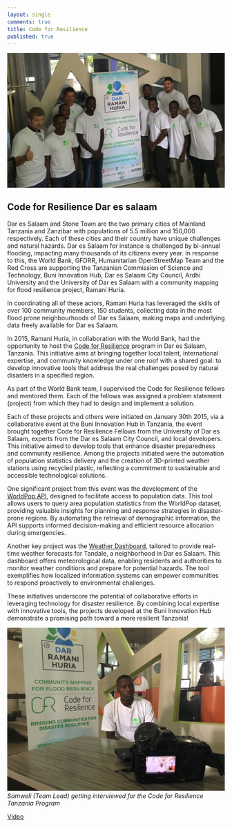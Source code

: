 ```yaml
---
layout: single
comments: true
title: Code for Resilience
published: true
---
```




![Code for Resilience Dar es salaam kickoff](https://raw.githubusercontent.com/samweli/jekyll-now/master/images/code-for-resilience.png)

## Code for Resilience Dar es salaam

Dar es Salaam and Stone Town are the two primary cities of Mainland Tanzania and Zanzibar
with populations of 5.5 million and 150,000 respectively. Each of these cities and their country
have unique challenges and natural hazards. Dar es Salaam for instance is challenged by bi-annual flooding,
impacting many thousands of its citizens every year. In response to this, the World Bank, GFDRR, 
Humanitarian OpenStreetMap Team and the Red Cross are supporting the Tanzanian Commission of Science and Technology,
Buni Innovation Hub, Dar es Salaam City Council, Ardhi University and the University of Dar es Salaam
with a community mapping for flood resilience project, Ramani Huria. 

In coordinating all of these actors, Ramani Huria has leveraged the skills of over 100 community members,
150 students, collecting data in the most flood prone neighbourhoods of Dar es Salaam, making maps and
underlying data freely available for Dar es Salaam.

In 2015, Ramani Huria, in collaboration with the World Bank, had the opportunity to host the [Code for Resilience](https://understandrisk.org/initiative/code-for-resilience/#:~:text=Code%20for%20Resilience%20(CfR)%20fosters,risks%20posed%20by%20natural%20disasters.) 
program in Dar es Salaam, Tanzania. This initiative aims at bringing together local talent, international expertise, and
community knowledge under one roof with a shared goal: to develop innovative tools that address the real challenges
posed by natural disasters in a specified region.

As part of the World Bank team, I supervised the Code for Resilience fellows and mentored them. 
Each of the fellows was assigned a problem statement (project) from which they had to design and implement a solution. 

Each of these projects and others were initiated on January 30th 2015, via a collaborative event at the Buni Innovation Hub in Tanzania, 
the event brought together Code for Resilience Fellows from the University of Dar es Salaam, 
experts from the Dar es Salaam City Council, and local developers. 
This initiative aimed to develop tools that enhance disaster preparedness and community resilience. 
Among the projects initiated were the automation of population statistics delivery and the creation of 3D-printed 
weather stations using recycled plastic, reflecting a commitment to sustainable and accessible technological solutions.

One significant project from this event was the development of the [WorldPop API](https://github.com/codeforresilience/worldpop-api), designed to facilitate access to 
population data. This tool allows users to query area population statistics from the WorldPop dataset, 
providing valuable insights for planning and response strategies in disaster-prone regions. 
By automating the retrieval of demographic information, the API supports informed decision-making and 
efficient resource allocation during emergencies.

Another key project was the [Weather Dashboard](https://github.com/codeforresilience/weatherDashboard), tailored to provide real-time weather forecasts for Tandale,
a neighborhood in Dar es Salaam. This dashboard offers meteorological data, enabling residents 
and authorities to monitor weather conditions and prepare for potential hazards. The tool exemplifies how 
localized information systems can empower communities to respond proactively to environmental challenges.

These initiatives underscore the potential of collaborative efforts in leveraging technology for disaster resilience.
By combining local expertise with innovative tools, the projects developed at the Buni Innovation Hub demonstrate a 
promising path toward a more resilient Tanzania!


![Team lead interviewed for Code for Resilience Tanzania Program](https://raw.githubusercontent.com/samweli/jekyll-now/master/images/cfr_interview.jpg-large)
_Samweli (Team Lead) getting interviewed for the Code for Resilience Tanzania Program_

[Video](https://www.youtube.com/watch?v=KYnkZE9r0UQ&t=6s)


